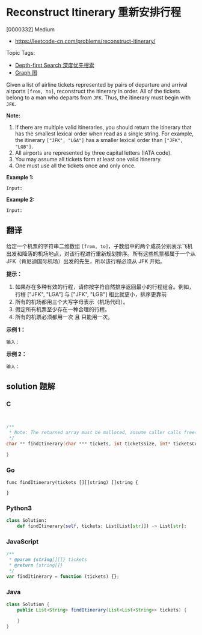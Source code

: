 # Reconstruct Itinerary 重新安排行程

[0000332] Medium

- https://leetcode-cn.com/problems/reconstruct-itinerary/

Topic Tags:

- [Depth-first Search 深度优先搜索](https://leetcode-cn.com/tag/depth-first-search/)
- [Graph 图](https://leetcode-cn.com/tag/graph/)

Given a list of airline tickets represented by pairs of departure and arrival airports `[from, to]`, reconstruct the itinerary in order. All of the tickets belong to a man who departs from `JFK`. Thus, the itinerary must begin with `JFK`.

**Note:**

1.  If there are multiple valid itineraries, you should return the itinerary that has the smallest lexical order when read as a single string. For example, the itinerary `["JFK", "LGA"]` has a smaller lexical order than `["JFK", "LGB"]`.
2.  All airports are represented by three capital letters (IATA code).
3.  You may assume all tickets form at least one valid itinerary.
4.  One must use all the tickets once and only once.

**Example 1:**

    Input:

**Example 2:**

    Input:

## 翻译

给定一个机票的字符串二维数组 `[from, to]`，子数组中的两个成员分别表示飞机出发和降落的机场地点，对该行程进行重新规划排序。所有这些机票都属于一个从 JFK（肯尼迪国际机场）出发的先生，所以该行程必须从 JFK 开始。

**提示：**

1.  如果存在多种有效的行程，请你按字符自然排序返回最小的行程组合。例如，行程 \["JFK", "LGA"\] 与 \["JFK", "LGB"\] 相比就更小，排序更靠前
2.  所有的机场都用三个大写字母表示（机场代码）。
3.  假定所有机票至少存在一种合理的行程。
4.  所有的机票必须都用一次 且 只能用一次。

**示例 1：**

    输入：

**示例 2：**

    输入：

## solution 题解

### C

```c


/**
 * Note: The returned array must be malloced, assume caller calls free().
 */
char ** findItinerary(char *** tickets, int ticketsSize, int* ticketsColSize, int* returnSize){

}
```

### Go

```golang
func findItinerary(tickets [][]string) []string {

}
```

### Python3

```python
class Solution:
    def findItinerary(self, tickets: List[List[str]]) -> List[str]:
```

### JavaScript

```javascript
/**
 * @param {string[][]} tickets
 * @return {string[]}
 */
var findItinerary = function (tickets) {};
```

### Java

```java
class Solution {
    public List<String> findItinerary(List<List<String>> tickets) {

    }
}
```
